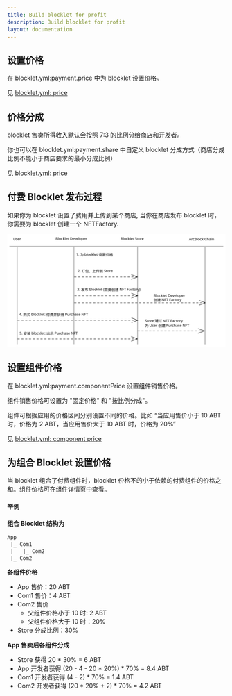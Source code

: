 ```yaml
---
title: Build blocklet for profit
description: Build blocklet for profit
layout: documentation
---
```


## 设置价格

在 blocklet.yml:payment.price 中为 blocklet 设置价格。

见 [blocklet.yml: price](/reference/blocklet-spec#Price)

## 价格分成

blocklet 售卖所得收入默认会按照 7:3 的比例分给商店和开发者。

你也可以在 blocklet.yml:payment.share 中自定义 blocklet 分成方式（商店分成比例不能小于商店要求的最小分成比例）

见 [blocklet.yml: price](/reference/blocklet-spec#Price)

## 付费 Blocklet 发布过程

如果你为 blocklet 设置了费用并上传到某个商店, 当你在商店发布 blocklet 时，你需要为 blocklet 创建一个 NFTFactory.

![flow chart](./flow-chart.svg)

## 设置组件价格

在 blocklet.yml:payment.componentPrice 设置组件销售价格。

组件销售价格可设置为 "固定价格" 和 "按比例分成"。

组件可根据应用的价格区间分别设置不同的价格。比如 “当应用售价小于 10 ABT 时，价格为 2 ABT，当应用售价大于 10 ABT 时，价格为 20%”

见 [blocklet.yml: component price](/reference/blocklet-spec#Price)

## 为组合 Blocklet 设置价格

当 blocklet 组合了付费组件时，blocklet 价格不的小于依赖的付费组件的价格之和。组件价格可在组件详情页中查看。

#### 举例

**组合 Blocklet 结构为**

```
App
 |_ Com1
 |   |_ Com2
 |_ Com2
```

**各组件价格**

- App 售价：20 ABT
- Com1 售价：4 ABT
- Com2 售价
  - 父组件价格小于 10 时: 2 ABT
  - 父组件价格大于 10 时：20%
- Store 分成比例：30%

**App 售卖后各组件分成**

- Store 获得 20 \* 30% = 6 ABT
- App 开发者获得 (20 - 4 - 20 \* 20%) \* 70% = 8.4 ABT
- Com1 开发者获得 (4 - 2) \* 70% = 1.4 ABT
- Com2 开发者获得 (20 \* 20% + 2) \* 70% = 4.2 ABT
